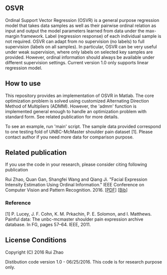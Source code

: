 ## OSVR

Ordinal Support Vector Regression (OSVR) is a general purpose regression model that takes data samples as well as their pairwise ordinal relation as input and output the model parameters learned from data under the max-margin framework. Label (regression response) of each individual sample is not required. OSVR can adapt from no supervision (no labels) to full supervision (labels on all samples). In particular, OSVR can be very useful under weak supervision, where only labels on selected key samples are provided. However, ordinal information should always be available under different supervision settings. Current version 1.0 only supports linear regression model.

## How to use

This repository provides an implementation of OSVR in Matlab. The core optimization problem is solved using customized Alternating Direction Method of Multipliers (ADMM). However, the 'admm' function is implemented general enough to handle an optimization problem with standard form. See related publication for more details.

To see an example, run 'main' script. The sample data provided correspond to one testing fold of UNBC-McMaster shoulder pain dataset [1]. Please contact author if you need more data for comparison purpose.

## Related publication

If you use the code in your research, please consider citing following publication

Rui Zhao, Quan Gan, Shangfei Wang and Qiang Ji. "Facial Expression Intensity Estimation Using Ordinal Information." IEEE Conference on Computer Vision and Pattern Recognition. 2016. [[PDF](http://www.cv-foundation.org/openaccess/content_cvpr_2016/papers/Zhao_Facial_Expression_Intensity_CVPR_2016_paper.pdf)]
[[Bib](http://www.cv-foundation.org/openaccess/content_cvpr_2016/html/Zhao_Facial_Expression_Intensity_CVPR_2016_paper.html)]

### Reference
[1] P. Lucey, J. F. Cohn, K. M. Prkachin, P. E. Solomon, and I. Matthews. Painful data: The unbc-mcmaster shoulder pain expression archive database. In FG, pages 57–64. IEEE, 2011. 

## License Conditions

Copyright (C) 2016 Rui Zhao 

Distibution code version 1.0 - 06/25/2016. This code is for research purpose only.
